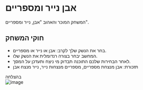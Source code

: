 # אבן נייר ומספריים
המשחק המוכר והאהוב "אבן, נייר ומספריים".
## חוקי המשחק
* בחר את הנשק שלך לקרב: אבן או נייר או מספריים.
* המחשב יבחר בצורה רנדומלית את הנשק שלו.
* לאחר הבחירות שלכם התוכנה תבדוק מי ניצח ותעדכן על המסך.
* תזכורת: אבן מנצחת מספריים, מספריים מנצחות נייר, נייר מנצח אבן
  
  
בהצלחה  
![image](https://github.com/user-attachments/assets/f6617305-78c0-4296-bfbb-ef59c2de9cf1?raw=true)


